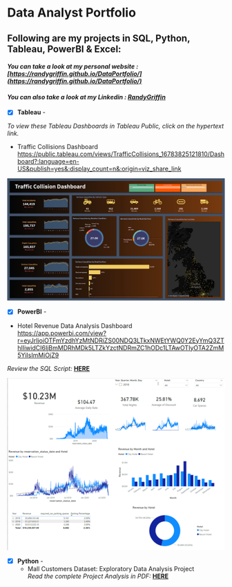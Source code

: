 # Data Analyst Portfolio
## Following are my projects in SQL, Python, Tableau, PowerBI & Excel: <br />
#### *You can take a look at my personal website : [https://randygriffin.github.io/DataPortfolio/](https://randygriffin.github.io/DataPortfolio/)* <br />
#### *You can also take a look at my Linkedin : [RandyGriffin](https://www.linkedin.com/in/randy-j-griffin/)* <br />

- [x] **Tableau** - 

*To view these Tableau Dashboards in Tableau Public, click on the hypertext link.*

- Traffic Collisions Dashboard<br /> 
 https://public.tableau.com/views/TrafficCollisions_16783825121810/Dashboard?:language=en-US&publish=yes&:display_count=n&:origin=viz_share_link
 
![Traffic](visuals/Traffic.png) 


- [x] **PowerBI** - 


- Hotel Revenue Data Analysis Dashboard<br />
 https://app.powerbi.com/view?r=eyJrIjoiOTFmYzdhYzMtNDRiZS00NDQ3LTkxNWEtYWQ0Y2EyYmQ3ZThlIiwidCI6IjBmMDRhMDk5LTZkYzctNDRmZC1hODc1LTAwOTIyOTA2ZmM5YiIsImMiOjZ9
 
 *Review the SQL Script:* **[HERE](https://github.com/RandyGriffin/DataAnalystPortfolio/blob/main/sql_raw/HotelSQL)**<br />
 
![Hotel](visuals/hotel-dashboard-pic.png) 

- [x] **Python** - 
  - Mall Customers Dataset: Exploratory Data Analysis Project <br />
*Read the complete Project Analysis in PDF:* **[HERE](https://github.com/RandyGriffin/DataAnalystPortfolio/blob/main/MallCustomersData.pdf)**<br />
